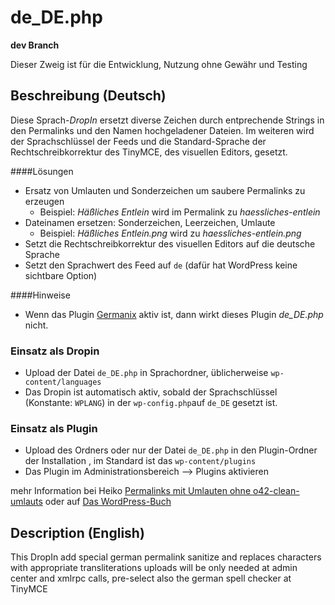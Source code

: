 # de_DE.php

**dev Branch**

Dieser Zweig ist für die Entwicklung, Nutzung ohne Gewähr und Testing

## Beschreibung (Deutsch)

Diese Sprach-_DropIn_ ersetzt diverse Zeichen durch entprechende Strings in den Permalinks 
und den Namen hochgeladener Dateien. Im weiteren wird der Sprachschlüssel der Feeds und 
die Standard-Sprache der Rechtschreibkorrektur des TinyMCE, des visuellen Editors, gesetzt.

####Lösungen

 * Ersatz von Umlauten und Sonderzeichen um saubere Permalinks zu erzeugen
   * Beispiel: _Häßliches Entlein_ wird im Permalink zu _haessliches-entlein_
 * Dateinamen ersetzen: Sonderzeichen, Leerzeichen, Umlaute
   * Beispiel: _Häßliches Entlein.png_ wird zu _haessliches-entlein.png_
 * Setzt die Rechtschreibkorrektur des visuellen Editors auf die deutsche Sprache
 * Setzt den Sprachwert des Feed auf `de` (dafür hat WordPress keine sichtbare Option)

####Hinweise
 
 * Wenn das Plugin [Germanix](https://github.com/toscho/Germanix-WordPress-Plugin) aktiv ist, 
   dann wirkt dieses Plugin _de_DE.php_ nicht.
 
### Einsatz als Dropin

 * Upload der Datei `de_DE.php` in Sprachordner, üblicherweise `wp-content/languages`
 * Das Dropin ist automatisch aktiv, sobald der Sprachschlüssel (Konstante: `WPLANG`) in der 
   `wp-config.php`auf `de_DE` gesetzt ist.

### Einsatz als Plugin

 * Upload des Ordners oder nur der Datei `de_DE.php` in den Plugin-Ordner der Installation
   , im Standard ist das `wp-content/plugins`
 * Das Plugin im Administrationsbereich --> Plugins aktivieren

mehr Information bei Heiko [Permalinks mit Umlauten ohne o42-clean-umlauts](http://www.code-styling.de/deutsch/permalinks-mit-umlauten-ohne-o42-clean-umlauts)
oder auf [Das WordPress-Buch](http://wordpress-buch.bueltge.de/das-wordpress-buch/downloads/extra/)

## Description (English)

This DropIn add special german permalink sanitize and replaces characters with appropriate 
transliterations uploads will be only needed at admin center and xmlrpc calls, 
pre-select also the german spell checker at TinyMCE

